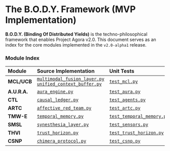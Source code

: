 # The B.O.D.Y. Framework (MVP Implementation)

**B.O.D.Y. (Binding Of Distributed Yields)** is the techno-philosophical framework that enables Project Agora v2.0. This document serves as an index for the core modules implemented in the `v2.0-alpha1` release.

### Module Index

| Module | Source Implementation | Unit Tests |
| :--- | :--- | :--- |
| **MCL/UCB**| [`multimodal_fusion_layer.py`](../src/sensors/multimodal_fusion_layer.py) <br> [`unified_context_buffer.py`](../src/agents/unified_context_buffer.py) | [`test_mcl.py`](../tests/test_mcl.py) |
| **A.U.R.A.** | [`aura_engine.py`](../src/aura/aura_engine.py) | [`test_aura.py`](../tests/test_aura.py) |
| **CTL** | [`causal_ledger.py`](../src/agents/causal_ledger.py) | [`test_agents.py`](../tests/test_agents.py) |
| **ARTC** | [`affective_red_team.py`](../src/agents/affective_red_team.py)| [`test_artc.py`](../tests/test_artc.py) |
| **TMW-E** | [`temporal_memory.py`](../src/agents/temporal_memory.py) | [`test_temporal_memory.py`](../tests/test_temporal_memory.py) |
| **SMSL** | [`synesthesia_layer.py`](../src/sensors/synesthesia_layer.py) | [`test_sensors.py`](../tests/test_sensors.py) |
| **THVI** | [`trust_horizon.py`](../src/visualization/trust_horizon.py) | [`test_trust_horizon.py`](../tests/visualization/test_trust_horizon.py) |
| **CSNP** | [`chimera_protocol.py`](../src/agents/chimera_protocol.py) | [`test_csnp.py`](../tests/test_csnp.py) |
